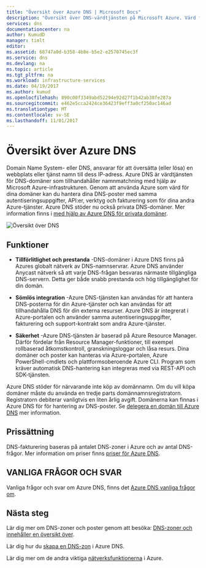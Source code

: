 ```yaml
---
title: "Översikt över Azure DNS | Microsoft Docs"
description: "Översikt över DNS-värdtjänsten på Microsoft Azure. Värd för din domän i Microsoft Azure."
services: dns
documentationcenter: na
author: KumudD
manager: timlt
editor: 
ms.assetid: 68747a0d-b358-4b8e-b5e2-e2570745ec3f
ms.service: dns
ms.devlang: na
ms.topic: article
ms.tgt_pltfrm: na
ms.workload: infrastructure-services
ms.date: 04/19/2017
ms.author: kumud
ms.openlocfilehash: 890c00f3349abd52294e92d27f1b42ab38fe287a
ms.sourcegitcommit: e462e5cca2424ce36423f9eff3a0cf250ac146ad
ms.translationtype: MT
ms.contentlocale: sv-SE
ms.lasthandoff: 11/01/2017
---
```

# <a name="azure-dns-overview"></a>Översikt över Azure DNS

Domain Name System- eller DNS, ansvarar för att översätta (eller lösa) en webbplats eller tjänst namn till dess IP-adress. Azure DNS är värdtjänsten för DNS-domäner som tillhandahåller namnmatchning med hjälp av Microsoft Azure-infrastrukturen. Genom att använda Azure som värd för dina domäner kan du hantera dina DNS-poster med samma autentiseringsuppgifter, API:er, verktyg och fakturering som för dina andra Azure-tjänster. Azure DNS stöder nu också privata DNS-domäner. Mer information finns i [med hjälp av Azure DNS för privata domäner](private-dns-overview.md).

![Översikt över DNS](./media/dns-overview/scenario.png)

## <a name="features"></a>Funktioner

* **Tillförlitlighet och prestanda** -DNS-domäner i Azure DNS finns på Azures globalt nätverk av DNS-namnservrar. Azure DNS använder Anycast nätverk så att varje DNS-frågan besvaras närmaste tillgängliga DNS-servern. Detta ger både snabb prestanda och hög tillgänglighet för din domän.

* **Sömlös integration** -Azure DNS-tjänsten kan användas för att hantera DNS-posterna för din Azure-tjänster och kan användas för att tillhandahålla DNS för din externa resurser. Azure DNS är integrerat i Azure-portalen och använder samma autentiseringsuppgifter, fakturering och support-kontrakt som andra Azure-tjänster.

* **Säkerhet** -Azure DNS-tjänsten är baserad på Azure Resource Manager. Därför fördelar från Resource Manager-funktioner, till exempel rollbaserad åtkomstkontroll, granskningsloggar och låsa resurs. Dina domäner och poster kan hanteras via Azure-portalen, Azure PowerShell-cmdlets och plattformsoberoende Azure CLI. Program som kräver automatisk DNS-hantering kan integreras med via REST-API och SDK-tjänsten.

Azure DNS stöder för närvarande inte köp av domännamn. Om du vill köpa domäner måste du använda en tredje parts domännamnsregistratorn. Registratorn debiterar vanligtvis en liten årlig avgift. Domänerna kan finnas i Azure DNS för för hantering av DNS-poster. Se [delegera en domän till Azure DNS](dns-domain-delegation.md) mer information.

## <a name="pricing"></a>Prissättning

DNS-fakturering baseras på antalet DNS-zoner i Azure och av antal DNS-frågor. Mer information om priser finns [priser för Azure DNS](https://azure.microsoft.com/pricing/details/dns/).

## <a name="faq"></a>VANLIGA FRÅGOR OCH SVAR

Vanliga frågor och svar om Azure DNS, finns det [Azure DNS vanliga frågor om](dns-faq.md).

## <a name="next-steps"></a>Nästa steg

Lär dig mer om DNS-zoner och poster genom att besöka: [DNS-zoner och innehåller en översikt över](dns-zones-records.md).

Lär dig hur du [skapa en DNS-zon](./dns-getstarted-create-dnszone-portal.md) i Azure DNS.

Lär dig mer om de andra viktiga [nätverksfunktionerna](../networking/networking-overview.md) i Azure.

